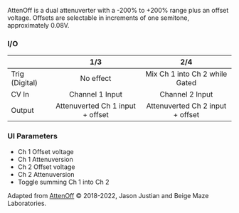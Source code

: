 AttenOff is a dual attenuverter with a -200% to +200% range plus an offset voltage. Offsets are selectable in increments of one semitone, approximately 0.08V.

### I/O

|                |              1/3            |                   2/4                |
| -------------- |:---------------------------:|:-------------------------------------:|
| Trig (Digital) |  No effect                  | Mix Ch 1 into Ch 2 while Gated |
| CV In          | Channel 1 Input             |      Channel 2 Input       |
| Output         | Attenuverted Ch 1 input + offset  |          Attenuverted Ch 2 input + offset     |

### UI Parameters
* Ch 1 Offset voltage
* Ch 1 Attenuversion
* Ch 2 Offset voltage
* Ch 2 Attenuversion
* Toggle summing Ch 1 into Ch 2


Adapted from [AttenOff](https://github.com/Chysn/O_C-HemisphereSuite/wiki/AttenOff) © 2018-2022, Jason Justian and Beige Maze Laboratories. 

